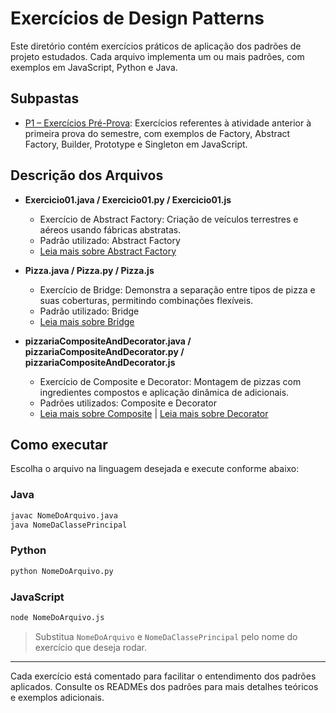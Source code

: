 
# Exercícios de Design Patterns

Este diretório contém exercícios práticos de aplicação dos padrões de projeto estudados. Cada arquivo implementa um ou mais padrões, com exemplos em JavaScript, Python e Java.


## Subpastas

- [P1 – Exercícios Pré-Prova](./P1/README.md): Exercícios referentes à atividade anterior à primeira prova do semestre, com exemplos de Factory, Abstract Factory, Builder, Prototype e Singleton em JavaScript.

## Descrição dos Arquivos

- **Exercicio01.java / Exercicio01.py / Exercicio01.js**
	- Exercício de Abstract Factory: Criação de veículos terrestres e aéreos usando fábricas abstratas.
	- Padrão utilizado: Abstract Factory
	- [Leia mais sobre Abstract Factory](../Criacional/AbstractFactory/README.md)

- **Pizza.java / Pizza.py / Pizza.js**
	- Exercício de Bridge: Demonstra a separação entre tipos de pizza e suas coberturas, permitindo combinações flexíveis.
	- Padrão utilizado: Bridge
	- [Leia mais sobre Bridge](../Estrutural/Bridge/README.md)

- **pizzariaCompositeAndDecorator.java / pizzariaCompositeAndDecorator.py / pizzariaCompositeAndDecorator.js**
	- Exercício de Composite e Decorator: Montagem de pizzas com ingredientes compostos e aplicação dinâmica de adicionais.
	- Padrões utilizados: Composite e Decorator
	- [Leia mais sobre Composite](../Estrutural/Composite/README.md) | [Leia mais sobre Decorator](../Estrutural/Decorator/README.md)

## Como executar

Escolha o arquivo na linguagem desejada e execute conforme abaixo:

### Java
```bash
javac NomeDoArquivo.java
java NomeDaClassePrincipal
```

### Python
```bash
python NomeDoArquivo.py
```

### JavaScript
```bash
node NomeDoArquivo.js
```

> Substitua `NomeDoArquivo` e `NomeDaClassePrincipal` pelo nome do exercício que deseja rodar.

---

Cada exercício está comentado para facilitar o entendimento dos padrões aplicados. Consulte os READMEs dos padrões para mais detalhes teóricos e exemplos adicionais.
